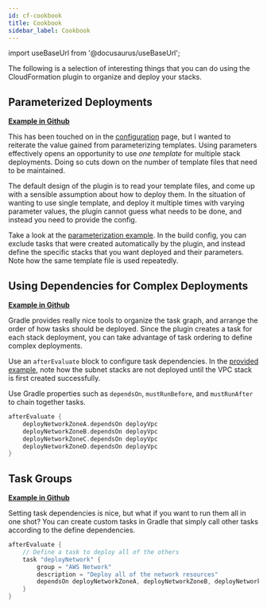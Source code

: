 ```yaml
---
id: cf-cookbook
title: Cookbook
sidebar_label: Cookbook
---
```


import useBaseUrl from '@docusaurus/useBaseUrl';

The following is a selection of interesting things that you can do using the CloudFormation plugin to organize and deploy your stacks.

## Parameterized Deployments

[**Example in Github**](https://github.com/cloudmation-llc/gradle-infrastructure-plugins/tree/master/examples/simple/src/cloudformation/cookbook-params-and-dependencies)

This has been touched on in the [configuration](cf-config) page, but I wanted to reiterate the value gained from parameterizing templates. Using parameters effectively opens an opportunity to use _one template_ for multiple stack deployments. Doing so cuts down on the number of template files that need to be maintained.

The default design of the plugin is to read your template files, and come up with a sensible assumption about how to deploy them. In the situation of wanting to use single template, and deploy it multiple times with varying parameter values, the plugin cannot guess what needs to be done, and instead you need to provide the config.

Take a look at the [parameterization example](https://github.com/cloudmation-llc/gradle-infrastructure-plugins/tree/master/examples/simple/src/cloudformation/cookbook-params-and-dependencies). In the build config, you can exclude tasks that were created automatically by the plugin, and instead define the specific stacks that you want deployed and their parameters. Note how the same template file is used repeatedly.

## Using Dependencies for Complex Deployments

[**Example in Github**](https://github.com/cloudmation-llc/gradle-infrastructure-plugins/tree/master/examples/simple/src/cloudformation/cookbook-params-and-dependencies)

Gradle provides really nice tools to organize the task graph, and arrange the order of how tasks should be deployed. Since the plugin creates a task for each stack deployment, you can take advantage of task ordering to define complex deployments.

Use an `afterEvaluate` block to configure task dependencies. In the [provided example](https://github.com/cloudmation-llc/gradle-infrastructure-plugins/tree/master/examples/simple/src/cloudformation/cookbook-params-and-dependencies), note how the subnet stacks are not deployed until the VPC stack is first created successfully.

Use Gradle properties such as `dependsOn`, `mustRunBefore`, and `mustRunAfter` to chain together tasks.

```groovy
afterEvaluate {
    deployNetworkZoneA.dependsOn deployVpc
    deployNetworkZoneB.dependsOn deployVpc
    deployNetworkZoneC.dependsOn deployVpc
    deployNetworkZoneD.dependsOn deployVpc
}
```

## Task Groups

[**Example in Github**](https://github.com/cloudmation-llc/gradle-infrastructure-plugins/tree/master/examples/simple/src/cloudformation/cookbook-params-and-dependencies)

Setting task dependencies is nice, but what if you want to run them all in one shot? You can create custom tasks in Gradle that simply call other tasks according to the define dependencies.

```groovy
afterEvaluate {
    // Define a task to deploy all of the others
    task "deployNetwork" {
        group = "AWS Network"
        description = "Deploy all of the network resources"
        dependsOn deployNetworkZoneA, deployNetworkZoneB, deployNetworkZoneC, deployNetworkZoneD
    }
}
```